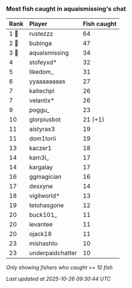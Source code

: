 ### Most fish caught in aquaismissing's chat

| Rank  | Player           | Fish caught |
|:------|:-----------------|:------------|
| 1 🥇  | rustezzz         | 64          |
| 2 🥈  | bubinga          | 47          |
| 3 🥉  | aquaismissing    | 34          |
| 4     | stofeyxd*        | 32          |
| 5     | likedom_         | 31          |
| 6     | yyaaaaaaaas      | 27          |
| 7     | kaitechpl        | 26          |
| 7     | velantix*        | 26          |
| 9     | poggu_           | 23          |
| 10    | glorpiusbot      | 21 (+1)     |
| 11    | aistyrax3        | 19          |
| 11    | dom1torii        | 19          |
| 13    | kaczer1          | 18          |
| 14    | kam3l_           | 17          |
| 14    | kargalay         | 17          |
| 16    | ggmagician       | 16          |
| 17    | desxyne          | 14          |
| 18    | vigilworld*      | 13          |
| 19    | tetohasgone      | 12          |
| 20    | buck101_         | 11          |
| 20    | ievantee         | 11          |
| 20    | ojack18          | 11          |
| 23    | mishashto        | 10          |
| 23    | underpaidchatter | 10          |

_Only showing fishers who caught >= 10 fish_

_Last updated at 2025-10-26 09:30:44 UTC_